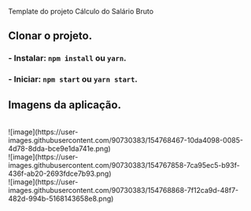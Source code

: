 

Template do projeto Cálculo do Salário Bruto

## Clonar o projeto.

### - Instalar: `npm install` ou `yarn`.

### - Iniciar: `npm start` ou `yarn start`.

## Imagens da aplicação.
<br /> 
![image](https://user-images.githubusercontent.com/90730383/154768467-10da4098-0085-4d78-8dda-bce9e1da741e.png)
<br /> 
![image](https://user-images.githubusercontent.com/90730383/154767858-7ca95ec5-b93f-436f-ab20-2693fdce7b93.png)
<br /> 
![image](https://user-images.githubusercontent.com/90730383/154768868-7f12ca9d-48f7-482d-994b-5168143658e8.png)


